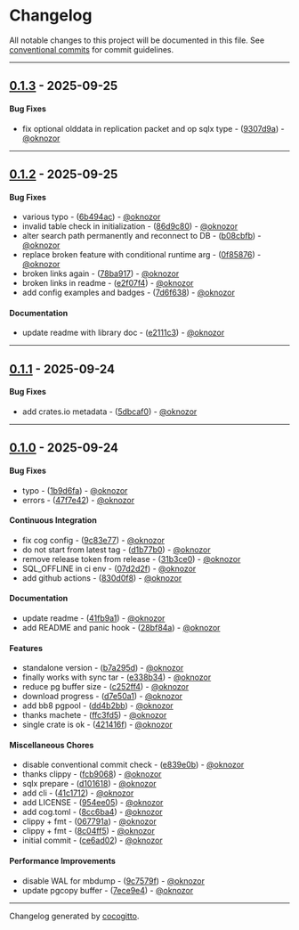 # Changelog
All notable changes to this project will be documented in this file. See [conventional commits](https://www.conventionalcommits.org/) for commit guidelines.

- - -
## [0.1.3](https://github.com/oknozor/musicbrainz-light/compare/9307d9aaf25e83a652fc866b5fa5e38671c75cb1..0.1.3) - 2025-09-25
#### Bug Fixes
- fix optional olddata in replication packet and op sqlx type - ([9307d9a](https://github.com/oknozor/musicbrainz-light/commit/9307d9aaf25e83a652fc866b5fa5e38671c75cb1)) - [@oknozor](https://github.com/oknozor)

- - -

## [0.1.2](https://github.com/oknozor/musicbrainz-light/compare/7d6f638686327fe8c905070b562a767ceff34d3b..0.1.2) - 2025-09-25
#### Bug Fixes
- various typo - ([6b494ac](https://github.com/oknozor/musicbrainz-light/commit/6b494ac7e3f1a3e9c9f25b6adacab6213e6e3e15)) - [@oknozor](https://github.com/oknozor)
- invalid table check in initialization - ([86d9c80](https://github.com/oknozor/musicbrainz-light/commit/86d9c8092bd59444192c3a174ac78748d749344e)) - [@oknozor](https://github.com/oknozor)
- alter search path permanently and reconnect to DB - ([b08cbfb](https://github.com/oknozor/musicbrainz-light/commit/b08cbfbb42e2f4e124f9cea48684573a93b11db0)) - [@oknozor](https://github.com/oknozor)
- replace broken feature with conditional runtime arg - ([0f85876](https://github.com/oknozor/musicbrainz-light/commit/0f85876d665aa9da13e822f17c5a478667e7ab43)) - [@oknozor](https://github.com/oknozor)
- broken links again - ([78ba917](https://github.com/oknozor/musicbrainz-light/commit/78ba9176bae4d67982b51ba722e80d9bae1de2b4)) - [@oknozor](https://github.com/oknozor)
- broken links in readme - ([e2f07f4](https://github.com/oknozor/musicbrainz-light/commit/e2f07f46100e0682d2b874fea2c2b601ceabbfd5)) - [@oknozor](https://github.com/oknozor)
- add config examples and badges - ([7d6f638](https://github.com/oknozor/musicbrainz-light/commit/7d6f638686327fe8c905070b562a767ceff34d3b)) - [@oknozor](https://github.com/oknozor)
#### Documentation
- update readme with library doc - ([e2111c3](https://github.com/oknozor/musicbrainz-light/commit/e2111c323335d4541f9691bb01f59442baec7683)) - [@oknozor](https://github.com/oknozor)

- - -

## [0.1.1](https://github.com/oknozor/musicbrainz-light/compare/5dbcaf0e2cda635afa3d864c0c31e5f5e5c6c1b1..0.1.1) - 2025-09-24
#### Bug Fixes
- add crates.io metadata - ([5dbcaf0](https://github.com/oknozor/musicbrainz-light/commit/5dbcaf0e2cda635afa3d864c0c31e5f5e5c6c1b1)) - [@oknozor](https://github.com/oknozor)

- - -

## [0.1.0](https://github.com/oknozor/musicbrainz-light/compare/ce6ad024c3494666bfeb44994451dd75fe81a7fa..0.1.0) - 2025-09-24
#### Bug Fixes
- typo - ([1b9d6fa](https://github.com/oknozor/musicbrainz-light/commit/1b9d6fa6a5ba620b7bee62b77dcc91bce7170136)) - [@oknozor](https://github.com/oknozor)
- errors - ([47f7e42](https://github.com/oknozor/musicbrainz-light/commit/47f7e42aa1af3a03def4339cdbc8704947799e4b)) - [@oknozor](https://github.com/oknozor)
#### Continuous Integration
- fix cog config - ([9c83e77](https://github.com/oknozor/musicbrainz-light/commit/9c83e7775a306a35d1fee23761d23228931a86a8)) - [@oknozor](https://github.com/oknozor)
- do not start from latest tag - ([d1b77b0](https://github.com/oknozor/musicbrainz-light/commit/d1b77b0f93f8dca62177721a9fd86475a51cc02f)) - [@oknozor](https://github.com/oknozor)
- remove release token from release - ([31b3ce0](https://github.com/oknozor/musicbrainz-light/commit/31b3ce0bcf4b2b44545ade6e117a04cfabc9486f)) - [@oknozor](https://github.com/oknozor)
- SQL_OFFLINE in ci env - ([07d2d2f](https://github.com/oknozor/musicbrainz-light/commit/07d2d2fba00427e320e687a694c54609bf8bfd9c)) - [@oknozor](https://github.com/oknozor)
- add github actions - ([830d0f8](https://github.com/oknozor/musicbrainz-light/commit/830d0f8fa80967c0a6066fae451242892873f6f2)) - [@oknozor](https://github.com/oknozor)
#### Documentation
- update readme - ([41fb9a1](https://github.com/oknozor/musicbrainz-light/commit/41fb9a1958a4167ed5b61fe589f3517a0c53fc6d)) - [@oknozor](https://github.com/oknozor)
- add README and panic hook - ([28bf84a](https://github.com/oknozor/musicbrainz-light/commit/28bf84ab29ed0559f5fcb86af8893190cf38723d)) - [@oknozor](https://github.com/oknozor)
#### Features
- standalone version - ([b7a295d](https://github.com/oknozor/musicbrainz-light/commit/b7a295d2f9932ebc5478f397607028d4a6d63d12)) - [@oknozor](https://github.com/oknozor)
- finally works with sync tar - ([e338b34](https://github.com/oknozor/musicbrainz-light/commit/e338b342e3ddfd9307add15add7501c7bd02ae49)) - [@oknozor](https://github.com/oknozor)
- reduce pg buffer size - ([c252ff4](https://github.com/oknozor/musicbrainz-light/commit/c252ff446d010bcb8dc68d486fa5a758aef08289)) - [@oknozor](https://github.com/oknozor)
- download progress - ([d7e50a1](https://github.com/oknozor/musicbrainz-light/commit/d7e50a121365b2cacc5d5ee69aeb85846d19113c)) - [@oknozor](https://github.com/oknozor)
- add bb8 pgpool - ([dd4b2bb](https://github.com/oknozor/musicbrainz-light/commit/dd4b2bba6eba56b3234b9e734290cd5e68c66fe6)) - [@oknozor](https://github.com/oknozor)
- thanks machete - ([ffc3fd5](https://github.com/oknozor/musicbrainz-light/commit/ffc3fd5be707ece21640a52d564a663f34fdacb1)) - [@oknozor](https://github.com/oknozor)
- single crate is ok - ([421416f](https://github.com/oknozor/musicbrainz-light/commit/421416f5e636e78e455c728f9e992323d294dbd8)) - [@oknozor](https://github.com/oknozor)
#### Miscellaneous Chores
- disable conventional commit check - ([e839e0b](https://github.com/oknozor/musicbrainz-light/commit/e839e0b285536af9e23553c66ebc7df72d7aa0e6)) - [@oknozor](https://github.com/oknozor)
- thanks clippy - ([fcb9068](https://github.com/oknozor/musicbrainz-light/commit/fcb9068e4b033b3c6d388976bee356d3fff1cfae)) - [@oknozor](https://github.com/oknozor)
- sqlx prepare - ([d101618](https://github.com/oknozor/musicbrainz-light/commit/d10161807347cd0c34b1a625999377eae03a7f99)) - [@oknozor](https://github.com/oknozor)
- add cli - ([41c1712](https://github.com/oknozor/musicbrainz-light/commit/41c171201ceff8f3ce5e2893a8f2ba4f2c090646)) - [@oknozor](https://github.com/oknozor)
- add LICENSE - ([954ee05](https://github.com/oknozor/musicbrainz-light/commit/954ee052d224676876d4da660cd9d17ed06b5c20)) - [@oknozor](https://github.com/oknozor)
- add cog.toml - ([8cc6ba4](https://github.com/oknozor/musicbrainz-light/commit/8cc6ba4135a284d73965cf259e869f2048d25060)) - [@oknozor](https://github.com/oknozor)
- clippy + fmt - ([067791a](https://github.com/oknozor/musicbrainz-light/commit/067791aa9bdd2cadf95113664de4e3dda237d986)) - [@oknozor](https://github.com/oknozor)
- clippy + fmt - ([8c04ff5](https://github.com/oknozor/musicbrainz-light/commit/8c04ff53be7c13819cbb60a4c00ceee66f88b7d9)) - [@oknozor](https://github.com/oknozor)
- initial commit - ([ce6ad02](https://github.com/oknozor/musicbrainz-light/commit/ce6ad024c3494666bfeb44994451dd75fe81a7fa)) - [@oknozor](https://github.com/oknozor)
#### Performance Improvements
- disable WAL for mbdump - ([9c7579f](https://github.com/oknozor/musicbrainz-light/commit/9c7579f7396631817900f94d09110d870bc6c7e4)) - [@oknozor](https://github.com/oknozor)
- update pgcopy buffer - ([7ece9e4](https://github.com/oknozor/musicbrainz-light/commit/7ece9e480ca811814d82ac0a6368f078e7576f2c)) - [@oknozor](https://github.com/oknozor)

- - -

Changelog generated by [cocogitto](https://github.com/cocogitto/cocogitto).